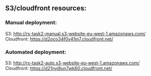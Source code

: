 ## S3/cloudfront resources: 

### Manual deployment:
S3: http://rs-task2-manual.s3-website-eu-west-1.amazonaws.com/ <br />
Cloudfront: https://d2oco34f0y41m7.cloudfront.net/

### Automated deployment:
S3: http://rs-task2-auto.s3-website-eu-west-1.amazonaws.com/ <br />
Cloudfront: https://d21nyi8un7wk60.cloudfront.net/

